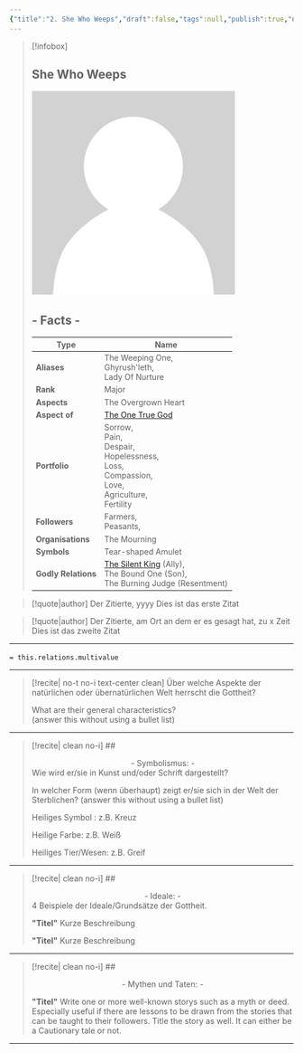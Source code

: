 ```yaml
---
{"title":"2. She Who Weeps","draft":false,"tags":null,"publish":true,"name":"She Who Weeps","aliases":"The Weeping One, <br>Ghyrush'leth, <br>Lady Of Nurture","aspects":"The Overgrown Heart","aspect_of":"The One","organisations":"The Mourning","rank":"Major","symbol":"Tear-shaped Amulet","portfolio":"Sorrow, <br>Pain, <br>Despair, <br>Hopelessness, <br>Loss, <br>Compassion, <br>Love, <br>Agriculture, <br>Fertility","followers":"Farmers,<br>Peasants,<br>","relations":null,"path":"3. Gods & Religion/2. Major Gods & Interpretations/3. The Twelve/2. She Who Weeps.md","permalink":"/3-gods-and-religion/2-major-gods-and-interpretations/3-the-twelve/2-she-who-weeps/","PassFrontmatter":true}
---
```



> [!infobox]
> 
> 
> ## **She Who Weeps**
> 
> ![../../../NPC_Placeholder.jpg](../../../NPC_Placeholder.jpg)
> 
> ## - Facts -
> | Type | Name |
> | ---- | ---- |
> | **Aliases** | The Weeping One, <br>Ghyrush'leth, <br>Lady Of Nurture |
> | **Rank** | Major |
> | **Aspects** | The Overgrown Heart |
> | **Aspect of** | [The One True God](../1.%20The%20One%20True%20God/1.%20Ekh'neth%20-%20The%20One%20True%20God.md) |
> | **Portfolio** | Sorrow, <br>Pain, <br>Despair, <br>Hopelessness, <br>Loss, <br>Compassion, <br>Love, <br>Agriculture, <br>Fertility |
> | **Followers** | Farmers,<br>Peasants,<br> |
> | **Organisations** | The Mourning |
> | **Symbols** | Tear-shaped Amulet |
> | **Godly Relations** | [The Silent King](3.%20The%20Silent%20King.md) (Ally), <br>The Bound One (Son), <br>The Burning Judge (Resentment) |


> [!quote|author] Der Zitierte, yyyy
> Dies ist das erste Zitat

> [!quote|author] Der Zitierte, am Ort an dem er es gesagt hat, zu x Zeit
> Dies ist das zweite Zitat

---

`= this.relations.multivalue`


---
> [!recite| no-t no-i text-center clean]
> Über welche Aspekte der natürlichen oder übernatürlichen Welt herrscht die Gottheit?
>
> What are their general characteristics?  
> (answer this without using a bullet list)


---

> [!recite| clean no-i] ## <center>  - Symbolismus: - </center>
> Wie wird er/sie in Kunst und/oder Schrift dargestellt?
> 
> In welcher Form (wenn überhaupt) zeigt er/sie sich in der Welt der Sterblichen?
> (answer this without using a bullet list)
> 
> Heiliges Symbol : z.B. Kreuz
> 
> Heilige Farbe: z.B. Weiß
> 
> Heiliges Tier/Wesen: z.B. Greif

---

> [!recite| clean no-i] ## <center>  - Ideale: - </center>
> 4 Beispiele der Ideale/Grundsätze der Gottheit.
>
> **"Titel"**
> Kurze Beschreibung
>
> **"Titel"**
> Kurze Beschreibung

---

> [!recite| clean no-i] ## <center>  - Mythen und Taten: - </center>
> 
> **"Titel"**
> Write one or more well-known storys such as a myth or deed. Especially useful if there are lessons to be drawn from the stories that can be taught to their followers. Title the story as well. It can either be a Cautionary tale or not.


---
